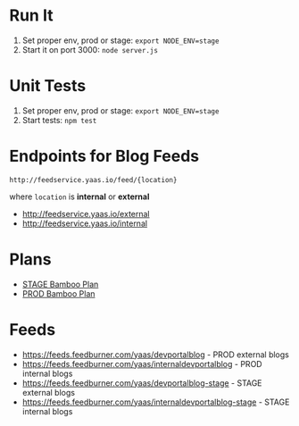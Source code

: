 # Run It

1. Set proper env, prod or stage: `export NODE_ENV=stage`
2. Start it on port 3000: `node server.js`

# Unit Tests

1. Set proper env, prod or stage: `export NODE_ENV=stage`
2. Start tests: `npm test`

# Endpoints for Blog Feeds

```
http://feedservice.yaas.io/feed/{location}
```
where ```location``` is **internal** or **external**

* http://feedservice.yaas.io/external<br/>
* http://feedservice.yaas.io/internal<br/>

# Plans

* [STAGE Bamboo Plan]<br/>
* [PROD Bamboo Plan]

[STAGE Bamboo Plan]:https://bamboo.hybris.com/browse/PTW-FS
[PROD Bamboo Plan]:https://bamboo.hybris.com/browse/PTW-NOD

# Feeds

* https://feeds.feedburner.com/yaas/devportalblog - PROD external blogs
* https://feeds.feedburner.com/yaas/internaldevportalblog - PROD internal blogs
* https://feeds.feedburner.com/yaas/devportalblog-stage - STAGE external blogs
* https://feeds.feedburner.com/yaas/internaldevportalblog-stage - STAGE internal blogs
